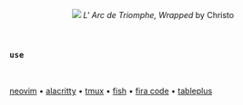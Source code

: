 <p align="center">
  <a href="https://christojeanneclaude.net/artworks/arc-de-triomphe-wrapped/"><img src="https://i.imgur.com/XyvgGzW.png"></a>
  <caption><em>L' Arc de Triomphe, Wrapped</em> by Christo</caption>
</p>

<br>

### `use`

<br>

[neovim](https://neovim.io) • [alacritty](https://alacritty.org) • [tmux](https://github.com/tmux/tmux/wiki) • [fish](https://fishshell.com) • [fira code](https://github.com/tonsky/FiraCode) • [tableplus](https://tableplus.com)

<br>
